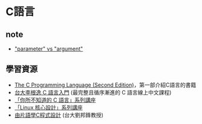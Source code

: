 # C語言

## note
- ["parameter" vs "argument"](https://stackoverflow.com/questions/1788923/parameter-vs-argument)
## 學習資源
- [The C Programming Language (Second Edition)](http://cslabcms.nju.edu.cn/problem_solving/images/c/cc/The_C_Programming_Language_%282nd_Edition_Ritchie_Kernighan%29.pdf)，第一部介紹C語言的書籍
- [台大李根逸 C 語言入門](https://feis.studio/#/c) (最完整且循序漸進的 C 語言線上中文課程)
- [「你所不知道的 C 語言」系列講座](https://hackmd.io/@sysprog/c-programming)
- [「Linux 核心設計」系列講座](https://hackmd.io/@sysprog/linux-kernel-internal)
- [由片語學C程式設計](https://books.google.com.tw/books/about/%E7%94%B1%E7%89%87%E8%AA%9E%E5%AD%B8%E7%BF%92C%E7%A8%8B%E5%BC%8F%E8%A8%AD%E8%A8%88_%E7%AC%AC%E4%BA%8C%E7%89%88.html?id=YjhCzQEACAAJ&redir_esc=y) (台大劉邦鋒教授)
